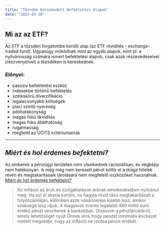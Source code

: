 ```yaml
---
title: "Tőzsdén Kereskedett Befektetési Alapok"
date: "2023-03-28"
---
```


## Mi az az ETF?

Az ETF a tőzsdén forgalombe kerülő alap (az ETF rövidítés - exchange-traded fund). Ugyanúgy működnek mint az egyéb alapok, mint pl. a nyilvánosság számára ismert befektetési alapok, csak azok részesedéseivel (részvényeivel) a tőzsdéken is kereskednek.


### Előnyei:
- passzív befektetési eszköz
- indexekbe történő befektetés
- széleskörű diverzifikáció
- legalacsonyabb költségek
- piaci szintű nyereség
- adóhatékonyság
- magas fokú likviditás
- magas fokú átláthatóság
- rugalmasság
- megfelel az UCITS kritériumainak

___

## _Miért és hol érdemes befektetni?_

Az emberek a pénzügyi területen nem viselkednek racionálisan, és végképp nem hatékonyan. A még meg nem keresett pénzt költik el a drága hitelek révén és megtakarításaik tárolására nem megfelelő eszközöket használnak. [Miért és hol érdemes befektetni?](https://www.finax.eu/hu/filozofiank/miert-jo-befektetni)


>Az infláció az áruk és szolgáltatások árának emelkedésében nyilvánul meg. 
>Ha ezt el akarja kerülni, ne hagyja rövid távú megtakarításait a folyószámláján, 
>különben azok vásárlóereje kisebb lesz, amikor szüksége lesz rájuk. 
>A magyarok évente legalább 480 millió euró értékű pénzt veszítenek a bankokban. 
>Olvasson a pénztárcánkról, amely lehetőséget nyújt Önnek arra, 
>hogy pénzét minimális kockázat mellett megvédje, hogy az infláció ne rontsa pénze értékét.